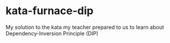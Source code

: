 # kata-furnace-dip
My solution to the kata my teacher prepared to us to learn about Dependency-Inversion Principle (DIP)
